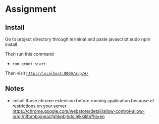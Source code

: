 
<!-- #Aman: Assignment-TradeTracker


##Installation Instructions:

1. Download attached File & git clone

2. install npm from command line

```
	npm install
```
3. install those chrome extension before running application because of restrictions on your server 
   https://chrome.google.com/webstore/detail/allow-control-allow-origi/nlfbmbojpeacfghkpbjhddihlkkiljbi?hl=en

4. Run this command from command line

```
	Grunt start
```

5. To access the application from browser

```
	http://localhost:8000/app/#/
```

# Assignment


## Install

Go to project directory through terminal and paste
javascript
sudo npm install


Then run this command

- `run grunt start`

Then visit [`http://localhost:8000`](http://localhost:8000)

## Notes
- You need to use chrome mobile emulator to fake user agent to be able to stream tv/video -->


# Assignment


## Install

Go to project directory through terminal and paste
javascript
sudo npm install


Then run this command

- `run grunt start`

Then visit [`http://localhost:8000/app/#/`](http://localhost:8000/app/#/)

## Notes
- install those chrome extension before running application because of restrictions on your server 
  https://chrome.google.com/webstore/detail/allow-control-allow-origi/nlfbmbojpeacfghkpbjhddihlkkiljbi?hl=en


